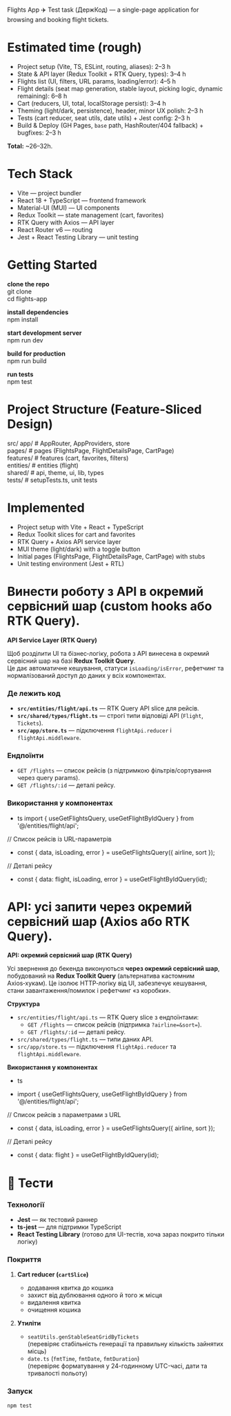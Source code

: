 Flights App ✈️
Test task (ДержКод) — a single-page application for browsing and booking flight tickets.


# Estimated time (rough)
- Project setup (Vite, TS, ESLint, routing, aliases): 2–3 h
- State & API layer (Redux Toolkit + RTK Query, types): 3–4 h
- Flights list (UI, filters, URL params, loading/error): 4–5 h
- Flight details (seat map generation, stable layout, picking logic, dynamic remaining): 6–8 h
- Cart (reducers, UI, total, localStorage persist): 3–4 h
- Theming (light/dark, persistence), header, minor UX polish: 2–3 h
- Tests (cart reducer, seat utils, date utils) + Jest config: 2–3 h
- Build & Deploy (GH Pages, `base` path, HashRouter/404 fallback) + bugfixes: 2–3 h

**Total:** ~26–32h.


# Tech Stack
* Vite — project bundler
* React 18 + TypeScript — frontend framework
* Material-UI (MUI) — UI components
* Redux Toolkit — state management (cart, favorites)
* RTK Query with Axios — API layer
* React Router v6 — routing
* Jest + React Testing Library — unit testing


# Getting Started
**clone the repo**   
git clone <repo-url>  
cd flights-app

**install dependencies**  
npm install

**start development server**  
npm run dev

**build for production**  
npm run build

**run tests**  
npm test


# Project Structure (Feature-Sliced Design)
src/
app/          # AppRouter, AppProviders, store  
pages/        # pages (FlightsPage, FlightDetailsPage, CartPage)  
features/     # features (cart, favorites, filters)  
entities/     # entities (flight)  
shared/       # api, theme, ui, lib, types  
tests/        # setupTests.ts, unit tests


# Implemented
* Project setup with Vite + React + TypeScript
* Redux Toolkit slices for cart and favorites
* RTK Query + Axios API service layer
* MUI theme (light/dark) with a toggle button
* Initial pages (FlightsPage, FlightDetailsPage, CartPage) with stubs
* Unit testing environment (Jest + RTL)


# Винести роботу з API в окремий сервісний шар (custom hooks або RTK Query).
**API Service Layer (RTK Query)**

Щоб розділити UI та бізнес‑логіку, робота з API винесена в окремий сервісний шар на базі **Redux Toolkit Query**.  
Це дає автоматичне кешування, статуси `isLoading/isError`, рефетчинг та нормалізований доступ до даних у всіх компонентах.

### Де лежить код
- **`src/entities/flight/api.ts`** — RTK Query API slice для рейсів.
- **`src/shared/types/flight.ts`** — строгі типи відповіді API (`Flight`, `Tickets`).
- **`src/app/store.ts`** — підключення `flightApi.reducer` і `flightApi.middleware`.

### Ендпоїнти
- `GET /flights` — список рейсів (з підтримкою фільтрів/сортування через query params).
- `GET /flights/:id` — деталі рейсу.

### Використання у компонентах
* ts
import { useGetFlightsQuery, useGetFlightByIdQuery } from '@/entities/flight/api';

// Список рейсів із URL-параметрів
* const { data, isLoading, error } = useGetFlightsQuery({ airline, sort });

// Деталі рейсу
* const { data: flight, isLoading, error } = useGetFlightByIdQuery(id);


# API: усі запити через окремий сервісний шар (Axios або RTK Query).
**API: окремий сервісний шар (RTK Query)**

Усі звернення до бекенда виконуються **через окремий сервісний шар**, побудований на **Redux Toolkit Query** (альтернатива кастомним Axios‑хукам). Це ізолює HTTP‑логіку від UI, забезпечує кешування, стани завантаження/помилок і рефетчинг «з коробки».

**Структура**
- `src/entities/flight/api.ts` — RTK Query slice з ендпоїнтами:
   - `GET /flights` — список рейсів (підтримка `?airline=&sort=`).
   - `GET /flights/:id` — деталі рейсу.
- `src/shared/types/flight.ts` — типи даних API.
- `src/app/store.ts` — підключення `flightApi.reducer` та `flightApi.middleware`.

**Використання у компонентах**
* ts
- import { useGetFlightsQuery, useGetFlightByIdQuery } from '@/entities/flight/api';

// Список рейсів з параметрами з URL
- const { data, isLoading, error } = useGetFlightsQuery({ airline, sort });

// Деталі рейсу
- const { data: flight } = useGetFlightByIdQuery(id);


# 🧪 Тести
### Технології
- **Jest** — як тестовий раннер
- **ts-jest** — для підтримки TypeScript
- **React Testing Library** (готово для UI-тестів, хоча зараз покрито тільки логіку)

### Покриття
1. **Cart reducer (`cartSlice`)**
    - додавання квитка до кошика
    - захист від дублювання одного й того ж місця
    - видалення квитка
    - очищення кошика

2. **Утиліти**
    - `seatUtils.genStableSeatGridByTickets`  
      (перевіряє стабільність генерації та правильну кількість зайнятих місць)
    - `date.ts` (`fmtTime`, `fmtDate`, `fmtDuration`)  
      (перевіряє форматування у 24-годинному UTC-часі, дати та тривалості польоту)

### Запуск
```bash
npm test
